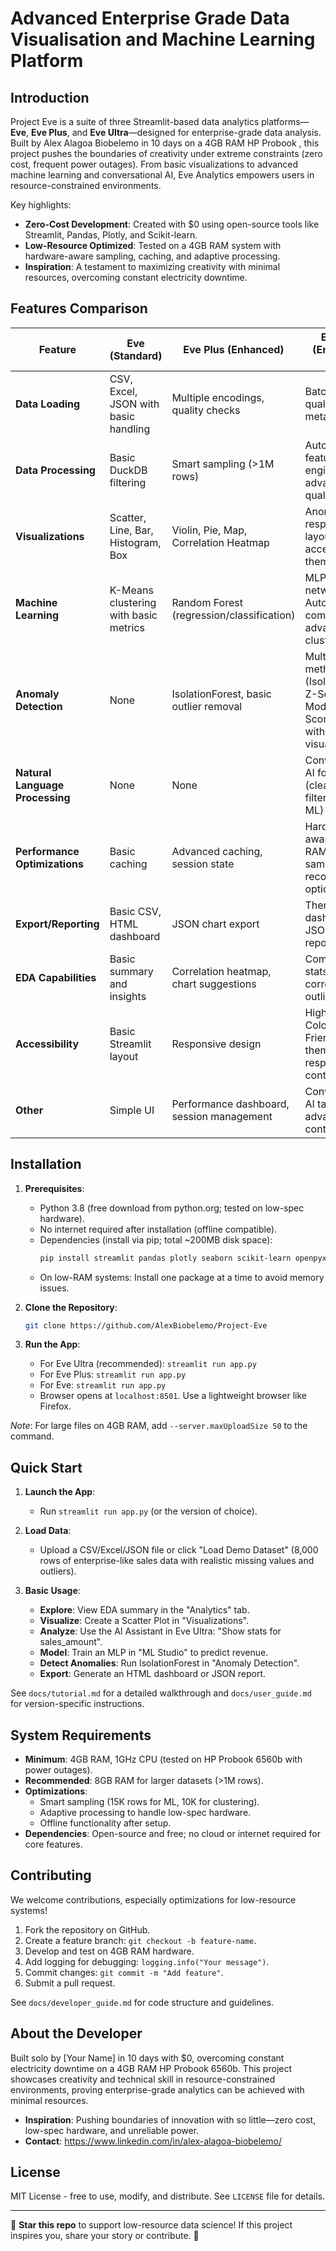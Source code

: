# Advanced Enterprise Grade Data Visualisation and Machine Learning Platform


## Introduction

Project Eve is a suite of three Streamlit-based data analytics platforms—**Eve**, **Eve Plus**, and **Eve Ultra**—designed for enterprise-grade data analysis. Built by Alex Alagoa Biobelemo in 10 days on a 4GB RAM HP Probook , this project pushes the boundaries of creativity under extreme constraints (zero cost, frequent power outages). From basic visualizations to advanced machine learning and conversational AI, Eve Analytics empowers users in resource-constrained environments.

Key highlights:
- **Zero-Cost Development**: Created with $0 using open-source tools like Streamlit, Pandas, Plotly, and Scikit-learn.
- **Low-Resource Optimized**: Tested on a 4GB RAM system with hardware-aware sampling, caching, and adaptive processing.
- **Inspiration**: A testament to maximizing creativity with minimal resources, overcoming constant electricity downtime.

## Features Comparison

| Feature                  | Eve (Standard)                          | Eve Plus (Enhanced)                     | Eve Ultra (Enterprise-Grade)            |
|--------------------------|-----------------------------------------|-----------------------------------------|-----------------------------------------|
| **Data Loading**         | CSV, Excel, JSON with basic handling    |  Multiple encodings, quality checks    |  Batch uploads, quality scoring, metadata |
| **Data Processing**      | Basic DuckDB filtering                  |  Smart sampling (>1M rows)             |  Automated feature engineering, advanced quality analysis |
| **Visualizations**       | Scatter, Line, Bar, Histogram, Box      |  Violin, Pie, Map, Correlation Heatmap |  Anomaly Plot, responsive layouts, accessibility themes |
| **Machine Learning**     | K-Means clustering with basic metrics   |  Random Forest (regression/classification) |  MLP neural networks, AutoML comparison, advanced clustering |
| **Anomaly Detection**    | None                                    | IsolationForest, basic outlier removal  | Multiple methods (IsolationForest, Z-Score, Modified Z-Score, IQR) with visualizations |
| **Natural Language Processing** | None                               | None                                    | Conversational AI for queries (cleaning, filtering, stats, ML) |
| **Performance Optimizations** | Basic caching                      | Advanced caching, session state         | Hardware-aware (4GB RAM), adaptive sampling, recovery options |
| **Export/Reporting**     | Basic CSV, HTML dashboard               |  JSON chart export                     |  Themed HTML dashboards, JSON analytics reports |
| **EDA Capabilities**     | Basic summary and insights              |  Correlation heatmap, chart suggestions |  Comprehensive stats, correlations, outliers |
| **Accessibility**        | Basic Streamlit layout                  | Responsive design                       | High Contrast, Colorblind Friendly themes, responsive flex containers |
| **Other**                | Simple UI                               | Performance dashboard, session management | Conversational AI tab, advanced UI controls |

## Installation

1. **Prerequisites**:
   - Python 3.8 (free download from python.org; tested on low-spec hardware).
   - No internet required after installation (offline compatible).
   - Dependencies (install via pip; total ~200MB disk space):
     ```bash
     pip install streamlit pandas plotly seaborn scikit-learn openpyxl duckdb numpy scipy
     ```
   - On low-RAM systems: Install one package at a time to avoid memory issues.

2. **Clone the Repository**:
   ```bash
   git clone https://github.com/AlexBiobelemo/Project-Eve
      ```

3. **Run the App**:
   - For Eve Ultra (recommended): `streamlit run app.py`
   - For Eve Plus: `streamlit run app.py`
   - For Eve: `streamlit run app.py`
   - Browser opens at `localhost:8501`. Use a lightweight browser like Firefox.

*Note*: For large files on 4GB RAM, add `--server.maxUploadSize 50` to the command.

## Quick Start

1. **Launch the App**:
   - Run `streamlit run app.py` (or the version of choice).
   
2. **Load Data**:
   - Upload a CSV/Excel/JSON file or click "Load Demo Dataset" (8,000 rows of enterprise-like sales data with realistic missing values and outliers).

3. **Basic Usage**:
   - **Explore**: View EDA summary in the "Analytics" tab.
   - **Visualize**: Create a Scatter Plot in "Visualizations".
   - **Analyze**: Use the AI Assistant in Eve Ultra: "Show stats for sales_amount".
   - **Model**: Train an MLP in "ML Studio" to predict revenue.
   - **Detect Anomalies**: Run IsolationForest in "Anomaly Detection".
   - **Export**: Generate an HTML dashboard or JSON report.

See `docs/tutorial.md` for a detailed walkthrough and `docs/user_guide.md` for version-specific instructions.

## System Requirements
- **Minimum**: 4GB RAM, 1GHz CPU (tested on HP Probook 6560b with power outages).
- **Recommended**: 8GB RAM for larger datasets (>1M rows).
- **Optimizations**: 
  - Smart sampling (15K rows for ML, 10K for clustering).
  - Adaptive processing to handle low-spec hardware.
  - Offline functionality after setup.
- **Dependencies**: Open-source and free; no cloud or internet required for core features.

## Contributing
We welcome contributions, especially optimizations for low-resource systems!
1. Fork the repository on GitHub.
2. Create a feature branch: `git checkout -b feature-name`.
3. Develop and test on 4GB RAM hardware.
4. Add logging for debugging: `logging.info("Your message")`.
5. Commit changes: `git commit -m "Add feature"`.
6. Submit a pull request.

See `docs/developer_guide.md` for code structure and guidelines.

## About the Developer
Built solo by [Your Name] in 10 days with $0, overcoming constant electricity downtime on a 4GB RAM HP Probook 6560b. This project showcases creativity and technical skill in resource-constrained environments, proving enterprise-grade analytics can be achieved with minimal resources.

- **Inspiration**: Pushing boundaries of innovation with so little—zero cost, low-spec hardware, and unreliable power.
- **Contact**: https://www.linkedin.com/in/alex-alagoa-biobelemo/

## License
MIT License - free to use, modify, and distribute. See `LICENSE` file for details.

---

🌟 **Star this repo** to support low-resource data science! If this project inspires you, share your story or contribute. 🚀
